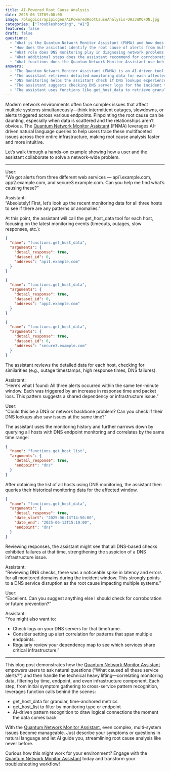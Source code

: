 ```yaml
---
title: AI-Powered Root Cause Analysis
date: 2025-06-13T09:00:00
image: /blogpics/apipicgen/AIPoweredRootCauseAnalysis-UHJ3WMQFON.jpg
categories: ["Troubleshooting", "AI"]
featured: false
draft: false
questions:
  - "What is the Quantum Network Monitor Assistant (FNMA) and how does it help with network issues?"
  - "How does the assistant identify the root cause of alerts from multiple web services?"
  - "What role does DNS monitoring play in diagnosing network problems with the assistant?"
  - "What additional steps does the assistant recommend for corroborating findings and preventing future issues?"
  - "What functions does the Quantum Network Monitor Assistant use behind the scenes to analyze network data?"
answers:
  - "The Quantum Network Monitor Assistant (FNMA) is an AI-driven tool that uses natural language queries to help users trace and analyze complex network issues across multiple systems. It simplifies root cause analysis by correlating monitoring data, filtering by time and endpoints, and identifying patterns that affect the entire infrastructure."
  - "The assistant retrieves detailed monitoring data for each affected host, looks for common patterns such as timing of alerts, response times, and packet loss, and then correlates this information. In the example, it found that all alerts occurred within the same ten-minute window with increased response times and packet loss, suggesting a shared infrastructure issue."
  - "DNS monitoring helps the assistant check if DNS lookups experienced issues during the incident window. By querying DNS endpoint monitoring data, the assistant can detect spikes in latency and errors, which can indicate a DNS service disruption as the root cause affecting multiple systems."
  - "The assistant suggests checking DNS server logs for the incident timeframe, setting up alert correlation to detect patterns across multiple endpoints, and regularly reviewing the dependency map to understand which services share critical infrastructure components."
  - "The assistant uses functions like get_host_data to retrieve granular, time-specific monitoring metrics; get_host_list to filter hosts by monitoring type or endpoint; and AI-driven pattern recognition to logically connect data points and identify root causes quickly."
---
```

Modern network environments often face complex issues that affect multiple systems simultaneously—think intermittent outages, slowdowns, or alerts triggered across various endpoints. Pinpointing the root cause can be daunting, especially when data is scattered and the relationships aren’t obvious. The [Quantum Network Monitor Assistant](https://readyforquantum.com/?assistant=open) (FNMA) leverages AI-driven natural language queries to help users trace these multifaceted issues across their entire infrastructure, making root cause analysis faster and more intuitive.

Let’s walk through a hands-on example showing how a user and the assistant collaborate to solve a network-wide problem.

---

User:  
“We got alerts from three different web services — api1.example.com, app2.example.com, and secure3.example.com. Can you help me find what’s causing these?”

Assistant:  
“Absolutely! First, let’s look up the recent monitoring data for all three hosts to see if there are any patterns or anomalies.”

At this point, the assistant will call the get_host_data tool for each host, focusing on the latest monitoring events (timeouts, outages, slow responses, etc.):

```json
{
  "name": "functions.get_host_data",
  "arguments": {
    "detail_response": true,
    "dataset_id": 0,
    "address": "api1.example.com"
  }
}
```
```json
{
  "name": "functions.get_host_data",
  "arguments": {
    "detail_response": true,
    "dataset_id": 0,
    "address": "app2.example.com"
  }
}
```
```json
{
  "name": "functions.get_host_data",
  "arguments": {
    "detail_response": true,
    "dataset_id": 0,
    "address": "secure3.example.com"
  }
}
```

The assistant reviews the detailed data for each host, checking for similarities (e.g., outage timestamps, high response times, DNS failures).

Assistant:  
“Here’s what I found: All three alerts occurred within the same ten-minute window. Each was triggered by an increase in response time and packet loss. This pattern suggests a shared dependency or infrastructure issue.”

User:  
“Could this be a DNS or network backbone problem? Can you check if their DNS lookups also saw issues at the same time?”

The assistant uses the monitoring history and further narrows down by querying all hosts with DNS endpoint monitoring and correlates by the same time range:

```json
{
  "name": "functions.get_host_list",
  "arguments": {
    "detail_response": true,
    "endpoint": "dns"
  }
}
```

After obtaining the list of all hosts using DNS monitoring, the assistant then queries their historical monitoring data for the affected window.

```json
{
  "name": "functions.get_host_data",
  "arguments": {
    "detail_response": true,
    "date_start": "2025-06-13T14:50:00",
    "date_end": "2025-06-13T15:10:00",
    "endpoint": "dns"
  }
}
```

Reviewing responses, the assistant might see that all DNS-based checks exhibited failures at that time, strengthening the suspicion of a DNS infrastructure issue.

Assistant:  
“Reviewing DNS checks, there was a noticeable spike in latency and errors for all monitored domains during the incident window. This strongly points to a DNS service disruption as the root cause impacting multiple systems.”

User:  
“Excellent. Can you suggest anything else I should check for corroboration or future prevention?”

Assistant:  
“You might also want to:  
- Check logs on your DNS servers for that timeframe.  
- Consider setting up alert correlation for patterns that span multiple endpoints.  
- Regularly review your dependency map to see which services share critical infrastructure.”

---

This blog post demonstrates how the [Quantum Network Monitor Assistant](https://readyforquantum.com/?assistant=open) empowers users to ask natural questions (“What caused all these service alerts?”) and then handle the technical heavy lifting—correlating monitoring data, filtering by time, endpoint, and even infrastructure component. Each step, from initial symptom gathering to cross-service pattern recognition, leverages function calls behind the scenes:

- get_host_data for granular, time-anchored metrics
- get_host_list to filter by monitoring type or endpoint
- AI-driven pattern recognition to draw logical connections the moment the data comes back

With the [Quantum Network Monitor Assistant](https://readyforquantum.com/?assistant=open), even complex, multi-system issues become manageable. Just describe your symptoms or questions in natural language and let AI guide you, streamlining root cause analysis like never before.

Curious how this might work for your environment? Engage with the [Quantum Network Monitor Assistant](https://readyforquantum.com/?assistant=open) today and transform your troubleshooting workflow!